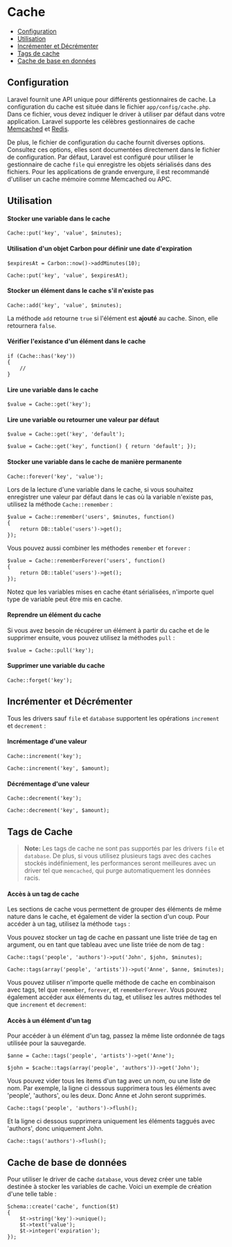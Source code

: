 # Cache

- [Configuration](#configuration)
- [Utilisation](#cache-usage)
- [Incrémenter et Décrémenter](#increments-and-decrements)
- [Tags de cache](#cache-tags)
- [Cache de base en données](#database-cache)

<a name="configuration"></a>
## Configuration

Laravel fournit une API unique pour différents gestionnaires de cache. La configuration du cache est située dans le fichier `app/config/cache.php`. Dans ce fichier, vous devez indiquer le driver à utiliser par défaut dans votre application. Laravel supporte les célèbres gestionnaires de cache [Memcached](http://memcached.org) et [Redis](http://redis.io).

De plus, le fichier de configuration du cache fournit diverses options. Consultez ces options, elles sont documentées directement dans le fichier de configuration. Par défaut, Laravel est configuré pour utiliser le gestionnaire de cache `file` qui enregistre les objets sérialisés dans des fichiers. Pour les applications de grande envergure, il est recommandé d'utiliser un cache mémoire comme Memcached ou APC.

<a name="cache-usage"></a>
## Utilisation

#### Stocker une variable dans le cache

    Cache::put('key', 'value', $minutes);

#### Utilisation d'un objet Carbon pour définir une date d'expiration

    $expiresAt = Carbon::now()->addMinutes(10);

    Cache::put('key', 'value', $expiresAt);

#### Stocker un élément dans le cache s'il n'existe pas

    Cache::add('key', 'value', $minutes);

La méthode `add` retourne `true` si l'élément est **ajouté** au cache. Sinon, elle retournera `false`.

#### Vérifier l'existance d'un élément dans le cache

    if (Cache::has('key'))
    {
        //
    }

#### Lire une variable dans le cache

    $value = Cache::get('key');

#### Lire une variable ou retourner une valeur par défaut

    $value = Cache::get('key', 'default');

    $value = Cache::get('key', function() { return 'default'; });

#### Stocker une variable dans le cache de manière permanente

    Cache::forever('key', 'value');

Lors de la lecture d'une variable dans le cache, si vous souhaitez enregistrer une valeur par défaut dans le cas où la variable n'existe pas, utilisez la méthode `Cache::remember` :

    $value = Cache::remember('users', $minutes, function()
    {
        return DB::table('users')->get();
    });

Vous pouvez aussi combiner les méthodes `remember` et `forever` :

    $value = Cache::rememberForever('users', function()
    {
        return DB::table('users')->get();
    });

Notez que les variables mises en cache étant sérialisées, n'importe quel type de variable peut être mis en cache.

#### Reprendre un élément du cache

Si vous avez besoin de récupérer un élément à partir du cache et de le supprimer ensuite, vous pouvez utilisez la méthodes `pull` :

    $value = Cache::pull('key');

#### Supprimer une variable du cache

    Cache::forget('key');

<a name="increments-and-decrements"></a>
## Incrémenter et Décrémenter

Tous les drivers sauf `file` et `database` supportent les opérations `increment` et `decrement` :

#### Incrémentage d'une valeur

    Cache::increment('key');

    Cache::increment('key', $amount);

#### Décrémentage d'une valeur

    Cache::decrement('key');

    Cache::decrement('key', $amount);

<a name="cache-tags"></a>
## Tags de Cache

> **Note:** Les tags de cache ne sont pas supportés par les drivers `file` et `database`. De plus, si vous utilisez plusieurs tags avec des caches stockés indéfiniement, les performances seront meilleures avec un driver tel que `memcached`, qui purge automatiquement les données racis.

#### Accès à un tag de cache

Les sections de cache vous permettent de grouper des éléments de même nature dans le cache, et également de vider la section d'un coup. Pour accéder à un tag, utilisez la méthode `tags` :

Vous pouvez stocker un tag de cache en passant une liste triée de tag en argument, ou en tant que tableau avec une liste triée de nom de tag :

    Cache::tags('people', 'authors')->put('John', $john, $minutes);

    Cache::tags(array('people', 'artists'))->put('Anne', $anne, $minutes);

Vous pouvez utiliser n'importe quelle méthode de cache en combinaison avec tags, tel que `remember`, `forever`, et `rememberForever`. Vous pouvez également accéder aux éléments du tag, et utilisez les autres méthodes tel que `increment` et `decrement`:

#### Accès à un élément d'un tag

Pour accéder à un élément d'un tag, passez la même liste ordonnée de tags utilisée pour la sauvegarde.

    $anne = Cache::tags('people', 'artists')->get('Anne');

    $john = $cache::tags(array('people', 'authors'))->get('John');

Vous pouvez vider tous les items d'un tag avec un nom, ou une liste de nom. Par exemple, la ligne ci dessous supprimera tous les éléments avec 'people', 'authors', ou les deux. Donc Anne et John seront supprimés.

    Cache::tags('people', 'authors')->flush();

Et la ligne ci dessous supprimera uniquement les éléments taggués avec 'authors', donc uniquement John.

    Cache::tags('authors')->flush();

<a name="database-cache"></a>
## Cache de base de données

Pour utiliser le driver de cache `database`, vous devez créer une table destinée à stocker les variables de cache. Voici un exemple de création d'une telle table :

    Schema::create('cache', function($t)
    {
        $t->string('key')->unique();
        $t->text('value');
        $t->integer('expiration');
    });
